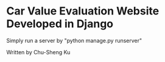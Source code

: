 # Car Value Evaluation Website Developed in Django
Simply run a server by "python manage.py runserver"

Written by Chu-Sheng Ku
